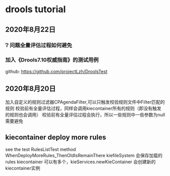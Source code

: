 # drools tutorial





## 2020年8月22日

### :grey_question: 问题全量评估过程如何避免

### 加入《Drools7.10权威指南》的测试用例

github: https://github.com/projectLzh/DroolsTest

## 2020年8月20日

加入自定义的规则过滤器CPAgendaFilter,可以只触发校验规则文件中Filter匹配的规则
校验前有全量评估过程，同样会调用kiecontainer所有的规则（即没有触发的规则也会调用）
校验前有全量评估过程会执行，所以一些规则中一些参数为null需要避免

## kiecontainer deploy more rules

see the test RulesListTest method WhenDeployMoreRules_ThenOldIsRemainThere
kiefileSystem 会保存加载的rules
kiecontainer 可以有多个，kieServices.newKieContainer 会创建新的kiecontainer实例
